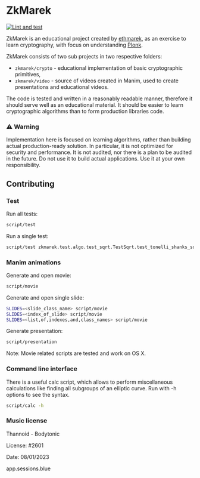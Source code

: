 # ZkMarek

[![Lint and test](https://github.com/marekkirejczyk/elliptic_curves_video/actions/workflows/lint_and_test.yml/badge.svg)](https://github.com/marekkirejczyk/elliptic_curves_video/actions/workflows/lint_and_test.yml)

ZkMarek is an educational project created by [ethmarek](https://twitter.com/ethmarek), as an exercise to learn cryptography, with focus on understanding [Plonk](https://vitalik.ca/general/2019/09/22/plonk.html).


ZkMarek consists of two sub projects in two respective folders:
* `zkmarek/crypto` - educational implementation of basic cryptographic primitives,
* `zkmarek/video` - source of videos created in Manim, used to create presentations and educational videos.

The code is tested and written in a reasonably readable manner, therefore it should serve well as an educational material. It should be easier to learn cryptographic algorithms than to form production libraries code.

### ⚠️ Warning

Implementation here is focused on learning algorithms, rather than building actual production-ready solution. In particular, it is not optimized for security and performance. It is not audited, nor there is a plan to be audited in the future. Do not use it to build actual applications. Use it at your own responsibility.

## Contributing

### Test

Run all tests:

```sh
script/test
```

Run a single test:

```sh
script/test zkmarek.test.algo.test_sqrt.TestSqrt.test_tonelli_shanks_sqrt_none
```

### Manim animations
Generate and open movie:

```sh
script/movie
```

Generate and open single slide:
```sh
SLIDES=<slide_class_name> script/movie
SLIDES=<index_of_slide> script/movie
SLIDES=<list,of,indexes,and,class_names> script/movie
```

Generate presentation:

```sh
script/presentation
```

Note: Movie related scripts are tested and work on OS X.

### Command line interface

There is a useful calc script, which allows to perform miscellaneous calculations like finding all subgroups of an elliptic curve. Run with -h options to see the syntax.

```sh
script/calc -h
```

### Music license

Thannoid - Bodytonic

License: #2601

Date: 08/01/2023

app.sessions.blue

